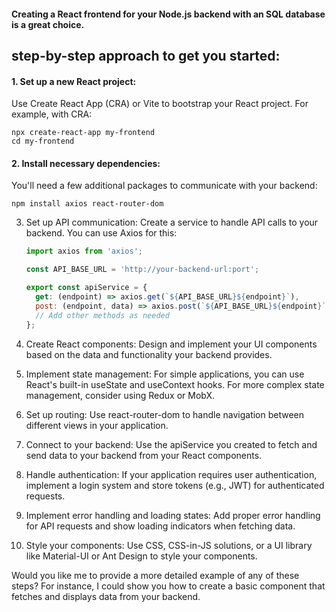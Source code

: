 
#### Creating a React frontend for your Node.js backend with an SQL database is a great choice. 

## step-by-step approach to get you started:

#### 1. Set up a new React project:
   Use Create React App (CRA) or Vite to bootstrap your React project. For example, with CRA:

   ```
   npx create-react-app my-frontend
   cd my-frontend
   ```

#### 2. Install necessary dependencies:
   You'll need a few additional packages to communicate with your backend:

   ```
   npm install axios react-router-dom
   ```

3. Set up API communication:
   Create a service to handle API calls to your backend. You can use Axios for this:

   ```javascript
   import axios from 'axios';

   const API_BASE_URL = 'http://your-backend-url:port';

   export const apiService = {
     get: (endpoint) => axios.get(`${API_BASE_URL}${endpoint}`),
     post: (endpoint, data) => axios.post(`${API_BASE_URL}${endpoint}`, data),
     // Add other methods as needed
   };
   ```

4. Create React components:
   Design and implement your UI components based on the data and functionality your backend provides.

5. Implement state management:
   For simple applications, you can use React's built-in useState and useContext hooks. For more complex state management, consider using Redux or MobX.

6. Set up routing:
   Use react-router-dom to handle navigation between different views in your application.

7. Connect to your backend:
   Use the apiService you created to fetch and send data to your backend from your React components.

8. Handle authentication:
   If your application requires user authentication, implement a login system and store tokens (e.g., JWT) for authenticated requests.

9. Implement error handling and loading states:
   Add proper error handling for API requests and show loading indicators when fetching data.

10. Style your components:
    Use CSS, CSS-in-JS solutions, or a UI library like Material-UI or Ant Design to style your components.

Would you like me to provide a more detailed example of any of these steps? For instance, I could show you how to create a basic component that fetches and displays data from your backend.